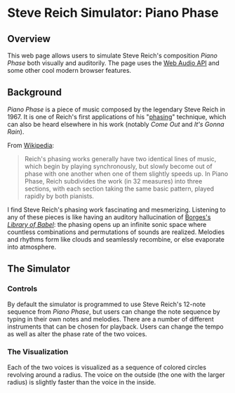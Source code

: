# Steve Reich Simulator: Piano Phase

## Overview

This web page allows users to simulate Steve Reich's composition *Piano Phase* both visually and auditorily. The page uses the [Web Audio API](https://developer.mozilla.org/en-US/docs/Web/API/Web_Audio_API) and some other cool modern browser features.

## Background

*Piano Phase* is a piece of music composed by the legendary Steve Reich in 1967. It is one of Reich's first applications of his "[phasing](https://en.wikipedia.org/wiki/Phase_music)" technique, which can also be heard elsewhere in his work (notably *Come Out* and *It's Gonna Rain*).

From [Wikipedia](https://en.wikipedia.org/wiki/Piano_Phase):

> Reich's phasing works generally have two identical lines of music, which begin by playing synchronously, but slowly become out of phase with one another when one of them slightly speeds up. In Piano Phase, Reich subdivides the work (in 32 measures) into three sections, with each section taking the same basic pattern, played rapidly by both pianists.

I find Steve Reich's phasing work fascinating and mesmerizing. Listening to any of these pieces is like having an auditory hallucination of [Borges's *Library of Babel*](https://en.wikipedia.org/wiki/The_Library_of_Babel): the phasing opens up an infinite sonic space where countless combinations and permutations of sounds are realized. Melodies and rhythms form like clouds and seamlessly recombine, or else evaporate into atmosphere.

## The Simulator

### Controls

By default the simulator is programmed to use Steve Reich's 12-note sequence from *Piano Phase*, but users can change the note sequence by typing in their own notes and melodies. There are a number of different instruments that can be chosen for playback. Users can change the tempo as well as alter the phase rate of the two voices. 

### The Visualization

Each of the two voices is visualized as a sequence of colored circles revolving around a radius. The voice on the outside (the one with the larger radius) is slightly faster than the voice in the inside. 